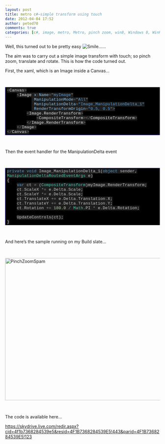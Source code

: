 ```yaml
---
layout: post
title: metro c#–simple transform using touch
date: 2012-04-04 17:52
author: peted70
comments: true
categories: [c#, image, metro, Metro, pinch zoom, win8, Windows 8, WinRT, winrt, xaml]
---
```

<p>Well, this turned out to be pretty easy <img style="border-style:none;" class="wlEmoticon wlEmoticon-smile" alt="Smile" src="http://peted.azurewebsites.net/wp-content/uploads/2012/04/wlemoticon-smile.png" />……</p>  <p>The aim was to carry out a simple image transform with touch; so pinch zoom, translate and rotate. This is how the code turned out.</p>  <p>First, the xaml, which is an Image inside a Canvas…</p>  <p>&#160;</p>  <p>   <div style="margin:0;display:inline;float:none;padding:0;" id="scid:9ce6104f-a9aa-4a17-a79f-3a39532ebf7c:ac1ec7d9-4a44-4a81-ae49-5aefa1a7be71" class="wlWriterEditableSmartContent"> <div style="border:#000080 1px solid;color:#000;font-family:'Courier New', Courier, Monospace;font-size:10pt;"> <div style="background-color:#000000;overflow:auto;padding:2px 5px;"><span style="background:#1e1e1e;color:#ababab;"></span><span style="background:#1e1e1e;color:#808080;">&lt;</span><span style="background:#1e1e1e;color:#e6e6e6;">Canvas</span><span style="background:#1e1e1e;color:#808080;">&gt;</span><br>     <span style="background:#1e1e1e;color:#ababab;"></span><span style="background:#1e1e1e;color:#808080;">&lt;</span><span style="background:#1e1e1e;color:#e6e6e6;">Image</span><span style="background:#1e1e1e;color:#92caf4;"> x</span><span style="background:#1e1e1e;color:#808080;">:</span><span style="background:#1e1e1e;color:#92caf4;">Name</span><span style="background:#1e1e1e;color:#808080;">=</span><span style="background:#1e1e1e;color:#569cd6;">&quot;myImage&quot;</span><br>           <span style="background:#1e1e1e;color:#c8c8c8;"></span><span style="background:#1e1e1e;color:#92caf4;"> ManipulationMode</span><span style="background:#1e1e1e;color:#808080;">=</span><span style="background:#1e1e1e;color:#569cd6;">&quot;All&quot;</span><br>           <span style="background:#1e1e1e;color:#c8c8c8;"></span><span style="background:#1e1e1e;color:#92caf4;"> ManipulationDelta</span><span style="background:#1e1e1e;color:#808080;">=</span><span style="background:#1e1e1e;color:#569cd6;">&quot;Image_ManipulationDelta_1&quot;</span><br>           <span style="background:#1e1e1e;color:#c8c8c8;"></span><span style="background:#1e1e1e;color:#92caf4;"> RenderTransformOrigin</span><span style="background:#1e1e1e;color:#808080;">=</span><span style="background:#1e1e1e;color:#569cd6;">&quot;0.5, 0.5&quot;</span><span style="background:#1e1e1e;color:#808080;">&gt;</span><br>         <span style="background:#1e1e1e;color:#ababab;"></span><span style="background:#1e1e1e;color:#808080;">&lt;</span><span style="background:#1e1e1e;color:#e6e6e6;">Image.RenderTransform</span><span style="background:#1e1e1e;color:#808080;">&gt;</span><br>             <span style="background:#1e1e1e;color:#ababab;"></span><span style="background:#1e1e1e;color:#808080;">&lt;</span><span style="background:#1e1e1e;color:#e6e6e6;">CompositeTransform</span><span style="background:#1e1e1e;color:#808080;">&gt;&lt;/</span><span style="background:#1e1e1e;color:#e6e6e6;">CompositeTransform</span><span style="background:#1e1e1e;color:#808080;">&gt;</span><br>         <span style="background:#1e1e1e;color:#ababab;"></span><span style="background:#1e1e1e;color:#808080;">&lt;/</span><span style="background:#1e1e1e;color:#e6e6e6;">Image.RenderTransform</span><span style="background:#1e1e1e;color:#808080;">&gt;</span><br>     <span style="background:#1e1e1e;color:#ababab;"></span><span style="background:#1e1e1e;color:#808080;">&lt;/</span><span style="background:#1e1e1e;color:#e6e6e6;">Image</span><span style="background:#1e1e1e;color:#808080;">&gt;</span><br> <span style="background:#1e1e1e;color:#ababab;"></span><span style="background:#1e1e1e;color:#808080;">&lt;/</span><span style="background:#1e1e1e;color:#e6e6e6;">Canvas</span><span style="background:#1e1e1e;color:#808080;">&gt;</span></div> </div> </div> </p>  <p>&#160;</p>  <p>Then the event handler for the ManipulationDelta event</p>  <p>&#160;</p>  <div style="margin:0;display:inline;float:none;padding:0;" id="scid:9ce6104f-a9aa-4a17-a79f-3a39532ebf7c:cc1777be-c670-4448-889a-f1de3e0a6a8f" class="wlWriterEditableSmartContent"> <div style="border:#000080 1px solid;color:#000;font-family:'Courier New', Courier, Monospace;font-size:10pt;"> <div style="background-color:#000000;overflow:auto;padding:2px 5px;"><span style="background:#1e1e1e;color:#c8c8c8;"></span><span style="background:#1e1e1e;color:#569cd6;">private</span><span style="background:#1e1e1e;color:#c8c8c8;"> </span><span style="background:#1e1e1e;color:#569cd6;">void</span><span style="background:#1e1e1e;color:#c8c8c8;"> Image_ManipulationDelta_1(</span><span style="background:#1e1e1e;color:#569cd6;">object</span><span style="background:#1e1e1e;color:#c8c8c8;"> sender, </span><span style="background:#1e1e1e;color:#4ec9b0;">ManipulationDeltaRoutedEventArgs</span><span style="background:#1e1e1e;color:#c8c8c8;"> e)</span><br> <span style="background:#1e1e1e;color:#c8c8c8;">{</span><br>     <span style="background:#1e1e1e;color:#c8c8c8;"></span><span style="background:#1e1e1e;color:#569cd6;">var</span><span style="background:#1e1e1e;color:#c8c8c8;"> ct </span><span style="background:#1e1e1e;color:#9b9b9b;">=</span><span style="background:#1e1e1e;color:#c8c8c8;"> (</span><span style="background:#1e1e1e;color:#4ec9b0;">CompositeTransform</span><span style="background:#1e1e1e;color:#c8c8c8;">)myImage</span><span style="background:#1e1e1e;color:#9b9b9b;">.</span><span style="background:#1e1e1e;color:#c8c8c8;">RenderTransform;</span><br>     <span style="background:#1e1e1e;color:#c8c8c8;">ct</span><span style="background:#1e1e1e;color:#9b9b9b;">.</span><span style="background:#1e1e1e;color:#c8c8c8;">ScaleX </span><span style="background:#1e1e1e;color:#9b9b9b;">*=</span><span style="background:#1e1e1e;color:#c8c8c8;"> e</span><span style="background:#1e1e1e;color:#9b9b9b;">.</span><span style="background:#1e1e1e;color:#c8c8c8;">Delta</span><span style="background:#1e1e1e;color:#9b9b9b;">.</span><span style="background:#1e1e1e;color:#c8c8c8;">Scale;</span><br>     <span style="background:#1e1e1e;color:#c8c8c8;">ct</span><span style="background:#1e1e1e;color:#9b9b9b;">.</span><span style="background:#1e1e1e;color:#c8c8c8;">ScaleY </span><span style="background:#1e1e1e;color:#9b9b9b;">*=</span><span style="background:#1e1e1e;color:#c8c8c8;"> e</span><span style="background:#1e1e1e;color:#9b9b9b;">.</span><span style="background:#1e1e1e;color:#c8c8c8;">Delta</span><span style="background:#1e1e1e;color:#9b9b9b;">.</span><span style="background:#1e1e1e;color:#c8c8c8;">Scale;</span><br>     <span style="background:#1e1e1e;color:#c8c8c8;">ct</span><span style="background:#1e1e1e;color:#9b9b9b;">.</span><span style="background:#1e1e1e;color:#c8c8c8;">TranslateX </span><span style="background:#1e1e1e;color:#9b9b9b;">+=</span><span style="background:#1e1e1e;color:#c8c8c8;"> e</span><span style="background:#1e1e1e;color:#9b9b9b;">.</span><span style="background:#1e1e1e;color:#c8c8c8;">Delta</span><span style="background:#1e1e1e;color:#9b9b9b;">.</span><span style="background:#1e1e1e;color:#c8c8c8;">Translation</span><span style="background:#1e1e1e;color:#9b9b9b;">.</span><span style="background:#1e1e1e;color:#c8c8c8;">X;</span><br>     <span style="background:#1e1e1e;color:#c8c8c8;">ct</span><span style="background:#1e1e1e;color:#9b9b9b;">.</span><span style="background:#1e1e1e;color:#c8c8c8;">TranslateY </span><span style="background:#1e1e1e;color:#9b9b9b;">+=</span><span style="background:#1e1e1e;color:#c8c8c8;"> e</span><span style="background:#1e1e1e;color:#9b9b9b;">.</span><span style="background:#1e1e1e;color:#c8c8c8;">Delta</span><span style="background:#1e1e1e;color:#9b9b9b;">.</span><span style="background:#1e1e1e;color:#c8c8c8;">Translation</span><span style="background:#1e1e1e;color:#9b9b9b;">.</span><span style="background:#1e1e1e;color:#c8c8c8;">Y;</span><br>     <span style="background:#1e1e1e;color:#c8c8c8;">ct</span><span style="background:#1e1e1e;color:#9b9b9b;">.</span><span style="background:#1e1e1e;color:#c8c8c8;">Rotation </span><span style="background:#1e1e1e;color:#9b9b9b;">+=</span><span style="background:#1e1e1e;color:#c8c8c8;"> </span><span style="background:#1e1e1e;color:#b5cea8;">180.0</span><span style="background:#1e1e1e;color:#c8c8c8;"> </span><span style="background:#1e1e1e;color:#9b9b9b;">/</span><span style="background:#1e1e1e;color:#c8c8c8;"> </span><span style="background:#1e1e1e;color:#4ec9b0;">Math</span><span style="background:#1e1e1e;color:#9b9b9b;">.</span><span style="background:#1e1e1e;color:#c8c8c8;">PI </span><span style="background:#1e1e1e;color:#9b9b9b;">*</span><span style="background:#1e1e1e;color:#c8c8c8;"> e</span><span style="background:#1e1e1e;color:#9b9b9b;">.</span><span style="background:#1e1e1e;color:#c8c8c8;">Delta</span><span style="background:#1e1e1e;color:#9b9b9b;">.</span><span style="background:#1e1e1e;color:#c8c8c8;">Rotation;</span><br> <br>     <span style="background:#1e1e1e;color:#c8c8c8;">UpdateControls(ct);</span><br> <span style="background:#1e1e1e;color:#c8c8c8;">}</span></div> </div> </div>  <p>&#160;</p>  <p>And here’s the sample running on my Build slate…</p>  <p>&#160;</p>  <p><a href="http://peted.azurewebsites.net/wp-content/uploads/2012/04/pinchzoomspam.jpg"><img style="background-image:none;border-bottom:0;border-left:0;padding-left:0;padding-right:0;display:block;float:none;margin-left:auto;border-top:0;margin-right:auto;border-right:0;padding-top:0;" title="PinchZoomSpam" border="0" alt="PinchZoomSpam" src="http://peted.azurewebsites.net/wp-content/uploads/2012/04/pinchzoomspam_thumb.jpg" width="592" height="463" /></a></p>  <p>&#160;</p>  <p>The code is available here…</p>  <p><a title="https://skydrive.live.com/redir.aspx?cid=4f1b7368284539e5&amp;resid=4F1B7368284539E5!443&amp;parid=4F1B7368284539E5!123" href="https://skydrive.live.com/redir.aspx?cid=4f1b7368284539e5&amp;resid=4F1B7368284539E5!443&amp;parid=4F1B7368284539E5!123">https://skydrive.live.com/redir.aspx?cid=4f1b7368284539e5&amp;resid=4F1B7368284539E5!443&amp;parid=4F1B7368284539E5!123</a></p>
